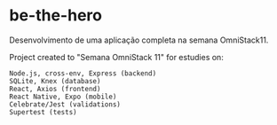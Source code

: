 # be-the-hero
Desenvolvimento de uma aplicação completa na semana OmniStack11.

Project created to "Semana OmniStack 11" for estudies on:

    Node.js, cross-env, Express (backend)
    SQLite, Knex (database)
    React, Axios (frontend)
    React Native, Expo (mobile)
    Celebrate/Jest (validations)
    Supertest (tests)
